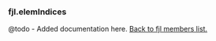 ### fjl.elemIndices
@todo - Added documentation here.
[Back to fjl members list.](#fjl-members-list)

